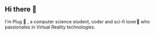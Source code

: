 ## Hi there 👋

I'm Plug :electric_plug: , a computer science student, coder and sci-fi lover:rocket: who passionates in Virtual Reality technologies.

<!--![alt text](https://github.com/PlugPyprch/PlugPyprch/blob/main/Pink%20Autism%20Facebook%20Event%20Cover.png)-->

<!--
**PlugPyprch/PlugPyprch** is a ✨ _special_ ✨ repository because its `README.md` (this file) appears on your GitHub profile.

Here are some ideas to get you started:

- 🔭 I’m currently working on ...
- 🌱 I’m currently learning ...
- 👯 I’m looking to collaborate on ...
- 🤔 I’m looking for help with ...
- 💬 Ask me about ...
- 📫 How to reach me: ...
- 😄 Pronouns: ...
- ⚡ Fun fact: ...
-->
